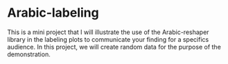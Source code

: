 # Arabic-labeling
This is a mini project that I will illustrate the use of the Arabic-reshaper library in the labeling plots to communicate your finding for a specifics audience. In this project, we will create random data for the purpose of the demonstration.
